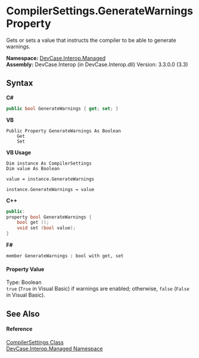 # CompilerSettings.GenerateWarnings Property 
 

Gets or sets a value that instructs the compiler to be able to generate warnings.

**Namespace:**&nbsp;<a href="N_DevCase_Interop_Managed">DevCase.Interop.Managed</a><br />**Assembly:**&nbsp;DevCase.Interop (in DevCase.Interop.dll) Version: 3.3.0.0 (3.3)

## Syntax

**C#**<br />
``` C#
public bool GenerateWarnings { get; set; }
```

**VB**<br />
``` VB
Public Property GenerateWarnings As Boolean
	Get
	Set
```

**VB Usage**<br />
``` VB Usage
Dim instance As CompilerSettings
Dim value As Boolean

value = instance.GenerateWarnings

instance.GenerateWarnings = value
```

**C++**<br />
``` C++
public:
property bool GenerateWarnings {
	bool get ();
	void set (bool value);
}
```

**F#**<br />
``` F#
member GenerateWarnings : bool with get, set

```


#### Property Value
Type: Boolean<br />`true` (`True` in Visual Basic) if warnings are enabled; otherwise, `false` (`False` in Visual Basic).

## See Also


#### Reference
<a href="T_DevCase_Interop_Managed_CompilerSettings">CompilerSettings Class</a><br /><a href="N_DevCase_Interop_Managed">DevCase.Interop.Managed Namespace</a><br />